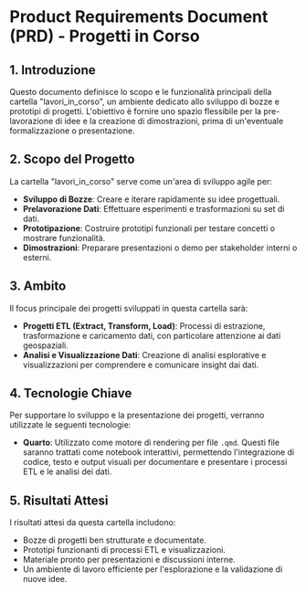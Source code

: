# Product Requirements Document (PRD) - Progetti in Corso

## 1. Introduzione

Questo documento definisce lo scopo e le funzionalità principali della cartella "lavori_in_corso", un ambiente dedicato allo sviluppo di bozze e prototipi di progetti. L'obiettivo è fornire uno spazio flessibile per la pre-lavorazione di idee e la creazione di dimostrazioni, prima di un'eventuale formalizzazione o presentazione.

## 2. Scopo del Progetto

La cartella "lavori_in_corso" serve come un'area di sviluppo agile per:

*   **Sviluppo di Bozze**: Creare e iterare rapidamente su idee progettuali.
*   **Prelavorazione Dati**: Effettuare esperimenti e trasformazioni su set di dati.
*   **Prototipazione**: Costruire prototipi funzionali per testare concetti o mostrare funzionalità.
*   **Dimostrazioni**: Preparare presentazioni o demo per stakeholder interni o esterni.

## 3. Ambito

Il focus principale dei progetti sviluppati in questa cartella sarà:

*   **Progetti ETL (Extract, Transform, Load)**: Processi di estrazione, trasformazione e caricamento dati, con particolare attenzione ai dati geospaziali.
*   **Analisi e Visualizzazione Dati**: Creazione di analisi esplorative e visualizzazioni per comprendere e comunicare insight dai dati.

## 4. Tecnologie Chiave

Per supportare lo sviluppo e la presentazione dei progetti, verranno utilizzate le seguenti tecnologie:

*   **Quarto**: Utilizzato come motore di rendering per file `.qmd`. Questi file saranno trattati come notebook interattivi, permettendo l'integrazione di codice, testo e output visuali per documentare e presentare i processi ETL e le analisi dei dati.

## 5. Risultati Attesi

I risultati attesi da questa cartella includono:

*   Bozze di progetti ben strutturate e documentate.
*   Prototipi funzionanti di processi ETL e visualizzazioni.
*   Materiale pronto per presentazioni e discussioni interne.
*   Un ambiente di lavoro efficiente per l'esplorazione e la validazione di nuove idee.